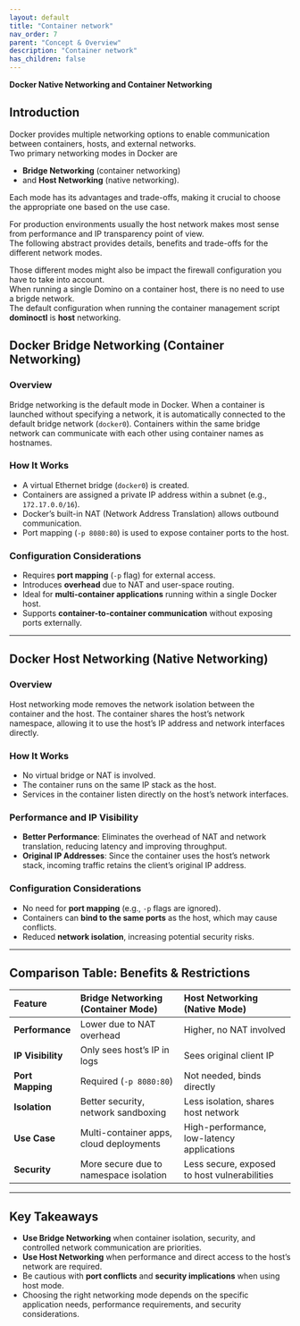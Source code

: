 ```yaml
---
layout: default
title: "Container network"
nav_order: 7
parent: "Concept & Overview"
description: "Container network"
has_children: false
---
```


**Docker Native Networking and Container Networking**


## Introduction
Docker provides multiple networking options to enable communication between containers, hosts, and external networks.  
Two primary networking modes in Docker are

- **Bridge Networking** (container networking) 
- and **Host Networking** (native networking).

Each mode has its advantages and trade-offs, making it crucial to choose the appropriate one based on the use case.

For production environments usually the host network makes most sense from performance and IP transparency point of view.  
The following abstract provides details, benefits and trade-offs for the different network modes.

Those different modes might also be impact the firewall configuration you have to take into account.  
When running a single Domino on a container host, there is no need to use a brigde network.  
The default configuration when running the container management script **dominoctl** is **host** networking.


## Docker Bridge Networking (Container Networking)


### Overview

Bridge networking is the default mode in Docker. When a container is launched without specifying a network, it is automatically connected to the default bridge network (`docker0`). Containers within the same bridge network can communicate with each other using container names as hostnames.


### How It Works

- A virtual Ethernet bridge (`docker0`) is created.
- Containers are assigned a private IP address within a subnet (e.g., `172.17.0.0/16`).
- Docker’s built-in NAT (Network Address Translation) allows outbound communication.
- Port mapping (`-p 8080:80`) is used to expose container ports to the host.


### Configuration Considerations

- Requires **port mapping** (`-p` flag) for external access.
- Introduces **overhead** due to NAT and user-space routing.
- Ideal for **multi-container applications** running within a single Docker host.
- Supports **container-to-container communication** without exposing ports externally.

---


## Docker Host Networking (Native Networking)


### Overview
Host networking mode removes the network isolation between the container and the host. The container shares the host’s network namespace, allowing it to use the host’s IP address and network interfaces directly.


### How It Works

- No virtual bridge or NAT is involved.
- The container runs on the same IP stack as the host.
- Services in the container listen directly on the host’s network interfaces.


### Performance and IP Visibility

- **Better Performance**: Eliminates the overhead of NAT and network translation, reducing latency and improving throughput.
- **Original IP Addresses**: Since the container uses the host’s network stack, incoming traffic retains the client’s original IP address.


### Configuration Considerations

- No need for **port mapping** (e.g., `-p` flags are ignored).
- Containers can **bind to the same ports** as the host, which may cause conflicts.
- Reduced **network isolation**, increasing potential security risks.

---


## Comparison Table: Benefits & Restrictions

| Feature            | Bridge Networking (Container Mode) | Host Networking (Native Mode) |
|:--------------------|:-----------------------------------|:------------------------------|
| **Performance**   | Lower due to NAT overhead        | Higher, no NAT involved      |
| **IP Visibility** | Only sees host’s IP in logs      | Sees original client IP      |
| **Port Mapping**  | Required (`-p 8080:80`)         | Not needed, binds directly  |
| **Isolation**     | Better security, network sandboxing | Less isolation, shares host network |
| **Use Case**      | Multi-container apps, cloud deployments | High-performance, low-latency applications |
| **Security**      | More secure due to namespace isolation | Less secure, exposed to host vulnerabilities |

---

## Key Takeaways

- **Use Bridge Networking** when container isolation, security, and controlled network communication are priorities.
- **Use Host Networking** when performance and direct access to the host’s network are required.
- Be cautious with **port conflicts** and **security implications** when using host mode.
- Choosing the right networking mode depends on the specific application needs, performance requirements, and security considerations.


